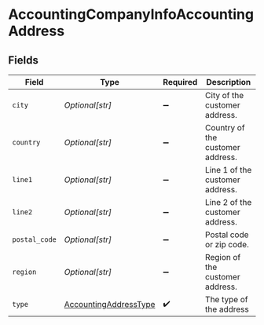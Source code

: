 # AccountingCompanyInfoAccountingAddress


## Fields

| Field                                                                 | Type                                                                  | Required                                                              | Description                                                           |
| --------------------------------------------------------------------- | --------------------------------------------------------------------- | --------------------------------------------------------------------- | --------------------------------------------------------------------- |
| `city`                                                                | *Optional[str]*                                                       | :heavy_minus_sign:                                                    | City of the customer address.                                         |
| `country`                                                             | *Optional[str]*                                                       | :heavy_minus_sign:                                                    | Country of the customer address.                                      |
| `line1`                                                               | *Optional[str]*                                                       | :heavy_minus_sign:                                                    | Line 1 of the customer address.                                       |
| `line2`                                                               | *Optional[str]*                                                       | :heavy_minus_sign:                                                    | Line 2 of the customer address.                                       |
| `postal_code`                                                         | *Optional[str]*                                                       | :heavy_minus_sign:                                                    | Postal code or zip code.                                              |
| `region`                                                              | *Optional[str]*                                                       | :heavy_minus_sign:                                                    | Region of the customer address.                                       |
| `type`                                                                | [AccountingAddressType](../../models/shared/accountingaddresstype.md) | :heavy_check_mark:                                                    | The type of the address                                               |